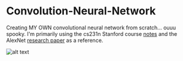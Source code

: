 # Convolution-Neural-Network
Creating MY OWN convolutional neural network from scratch... ouuu spooky. I'm primarily using the cs231n Stanford course [notes](http://cs231n.github.io/convolutional-networks/) and the AlexNet [research paper](https://papers.nips.cc/paper/4824-imagenet-classification-with-deep-convolutional-neural-networks.pdf) as a reference.

![alt text](https://www.pyimagesearch.com/wp-content/uploads/2014/06/cnn_architecture.jpg "Convolution")
